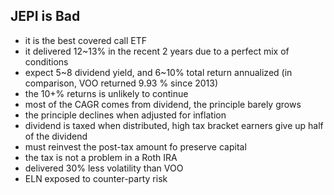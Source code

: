 ## JEPI is Bad

- it is the best covered call ETF
- it delivered 12~13% in the recent 2 years due to a perfect mix of conditions
- expect 5~8 dividend yield, and 6~10% total return annualized (in comparison, VOO returned 9.93 % since 2013)
- the 10+% returns is unlikely to continue
- most of the CAGR comes from dividend, the principle barely grows
- the principle declines when adjusted for inflation
- dividend is taxed when distributed, high tax bracket earners give up half of the dividend
- must reinvest the post-tax amount fo preserve capital
- the tax is not a problem in a Roth IRA
- delivered 30% less volatility than VOO
- ELN exposed to counter-party risk
